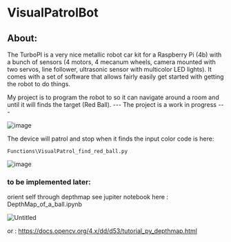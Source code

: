 # VisualPatrolBot
## About:
The TurboPI is a very nice metallic robot car kit for a Raspberry Pi (4b) with a bunch of sensors (4 motors, 4 mecanum wheels, camera mounted with two servos, line follower, ultrasonic sensor with multicolor LED lights).
It comes with a set of software that allows fairly easily get started with getting the robot to do things.

My project is to program the robot to so it can navigate around a room and until it will finds the target (Red Ball). 
--- The project is a work in progress ---

![image](https://github.com/user-attachments/assets/5d9a7d66-eb20-41c7-90b4-b0651535d3c6)

The device will patrol and stop when it finds the input color code is here: 

``Functions\VisualPatrol_find_red_ball.py``

![image](https://github.com/user-attachments/assets/ecc0ca86-dca1-4145-aabb-e4ce3eb5ba64)

### to be implemented later: 
orient self through depthmap see jupiter notebook here : DepthMap_of_a_ball.ipynb

![Untitled](https://github.com/user-attachments/assets/d00250e2-74e8-4a2f-aae7-24957d47fa86)

or : 
https://docs.opencv.org/4.x/dd/d53/tutorial_py_depthmap.html

